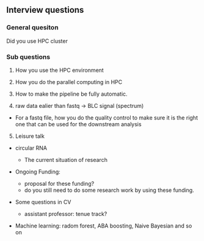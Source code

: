 ## Interview questions 

### General quesiton
Did you use HPC cluster 
### Sub questions 
1. How you use the HPC environment 

2. How you do the parallel computing in HPC 

3. How to make the pipeline be fully automatic. 

4. raw data ealier than fastq -> BLC signal (spectrum) 
- For a fastq file, how you do the quality control to make sure it is the right one that can be used for the downstream analysis 

5. Leisure talk
- circular RNA 
  - The current situation of research

- Ongoing Funding: 
  - proposal for these funding? 
  - do you still need to do some research work by using these funding. 

- Some questions in CV
  - assistant professor: tenue track? 
- Machine learning: radom forest, ABA boosting, Naive Bayesian and so on 
